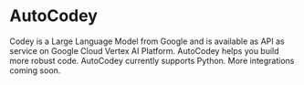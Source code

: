 # AutoCodey
Codey is a Large Language Model from Google and is available as API as service on Google Cloud Vertex AI Platform. AutoCodey helps you build more robust code. AutoCodey currently supports Python. More integrations coming soon.
